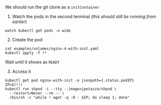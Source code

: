 We should run the git clone as a `initContainer`

1. Watch the pods in the second terminal 
*(this should still be running from earlier*)

```copy
watch kubectl get pods -o wide
```

2. Create the pod

```execute
cat examples/volumes/nginx-4-with-init.yaml
kubectl apply -f !*
```

Wait until it shows as `READY`

3. Access it
```execute
kubectl get pod nginx-with-init -o jsonpath={.status.podIP}
IP=$(!!)
kubectl run shpod -i --tty --image=jpetazzo/shpod \
  --restart=Never --rm -- \
  /bin/sh -c "while ! wget -q -O - $IP; do sleep 1; done"
```
